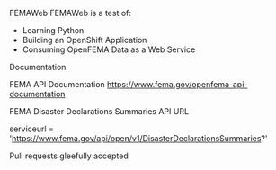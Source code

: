 FEMAWeb
FEMAWeb is a test of:
* Learning Python
* Building an OpenShift Application
* Consuming OpenFEMA Data as a Web Service

Documentation

FEMA API Documentation
https://www.fema.gov/openfema-api-documentation

FEMA Disaster Declarations Summaries API URL

serviceurl = 'https://www.fema.gov/api/open/v1/DisasterDeclarationsSummaries?'

Pull requests gleefully accepted